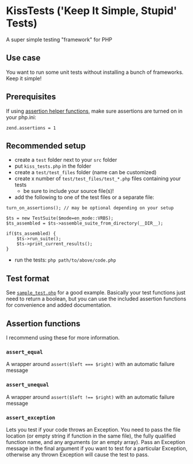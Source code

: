 # KissTests ('Keep It Simple, Stupid' Tests)
A super simple testing "framework" for PHP

## Use case
You want to run some unit tests without installing a bunch of frameworks. Keep it simple!

## Prerequisites
If using [assertion helper functions](#assert), make sure assertions are turned on in your php.ini:

    zend.assertions = 1

## Recommended setup
- create a `test` folder next to your `src` folder
- put `kiss_tests.php` in the folder
- create a `test/test_files` folder (name can be customized)
- create x number of `test/test_files/test_*.php` files containing your tests
    - be sure to include your source file(s)!
- add the following to one of the test files or a separate file:

```
turn_on_assertions(); // may be optional depending on your setup

$ts = new TestSuite($mode=en_mode::VRBS);
$ts_assembled = $ts->assemble_suite_from_directory(__DIR__);

if($ts_assembled) {
    $ts->run_suite();
    $ts->print_current_results();
}
```
- run the tests: `php path/to/above/code.php`

## Test format
See [`sample_test.php`](test_files/sample_test.php) for a good example. Basically your test functions just need to return a boolean, but you can use the included assertion functions for convenience and added documentation.

## <a name='assert'>Assertion functions</a>
I recommend using these for more information.

### `assert_equal`
A wrapper around `assert($left === $right)` with an automatic failure message

### `assert_unequal`
A wrapper around `assert($left !== $right)` with an automatic failure message

### `assert_exception`
Lets you test if your code throws an Exception. You need to pass the file location (or empty string if function in the same file), the fully qualified function name, and any arguments (or an empty array). Pass an Exception message in the final argument if you want to test for a particular Exception, otherwise any thrown Exception will cause the test to pass.